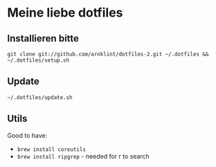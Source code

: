 # Meine liebe dotfiles

## Installieren bitte
`git clone git://github.com/arnklint/dotfiles-2.git ~/.dotfiles && ~/.dotfiles/setup.sh`

## Update
`~/.dotfiles/update.sh`

## Utils
Good to have:

* `brew install coreutils`
* `brew install ripgrep` - needed for <leader>r to search

